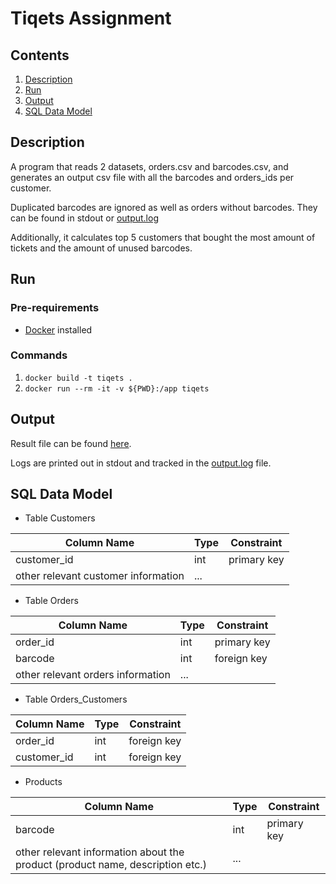 # Tiqets Assignment

## Contents

1. [Description](#description)
2. [Run](#run)
3. [Output](#output)
4. [SQL Data Model](#sql-data-model)

## Description
A program that reads 2 datasets, orders.csv and barcodes.csv, and generates an
output csv file with all the barcodes and orders_ids per customer.

Duplicated barcodes are ignored as well as orders without barcodes.
They can be found in stdout or [output.log](./output.log)

Additionally, it calculates top 5 customers that bought the most amount of tickets and the amount of unused barcodes.

## Run
### Pre-requirements
* [Docker](https://www.docker.com/) installed

### Commands
1. `docker build -t tiqets .`
2. `docker run --rm -it -v ${PWD}:/app tiqets`

## Output
Result file can be found [here](./result.csv).

Logs are printed out in stdout and tracked in the [output.log](./output.log) file.

## SQL Data Model
* Table Customers

| Column Name                         | Type | Constraint  |
|-------------------------------------|------|-------------|
| customer_id                         | int  | primary key |
| other relevant customer information | ...  |             |

* Table Orders

| Column Name                       | Type | Constraint  |
|-----------------------------------|------|-------------|
| order_id                          | int  | primary key |
| barcode                           | int  | foreign key |
| other relevant orders information | ...  |             |

* Table Orders_Customers

| Column Name | Type | Constraint  |
|-------------|------|-------------|
| order_id    | int  | foreign key |
| customer_id | int  | foreign key |

* Products

| Column Name                                                                   | Type | Constraint  |
|-------------------------------------------------------------------------------|------|-------------|
| barcode                                                                       | int  | primary key |
| other relevant information about the product (product name, description etc.) | ...  |             |